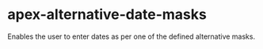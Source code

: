 # apex-alternative-date-masks
Enables the user to enter dates as per one of the defined alternative masks.

